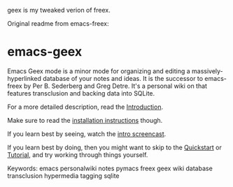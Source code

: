 geex is my tweaked verion of freex.

Original readme from emacs-freex:

emacs-geex
===========

Emacs Geex mode is a minor mode for organizing and editing a
massively-hyperlinked database of your notes and ideas. It is the successor to
emacs-freex by Per B. Sederberg and Greg Detre. It's a personal wiki on
that features transclusion and backing data into SQLite.

For a more detailed description, read the
[Introduction](https://github.com/gregdetre/emacs-freex/wiki/Introduction).

Make sure to read the
[installation instructions](https://github.com/gregdetre/emacs-freex/wiki/Installation)
though.

If you learn best by seeing, watch the
[intro screencast](http://www.youtube.com/watch?v=vGqaSzD-FTE).

If you learn best by doing, then you might want to skip to the
[Quickstart](https://github.com/gregdetre/emacs-geex/wiki/Quickstart)
or [Tutorial](https://github.com/gregdetre/emacs-geex/wiki/Tutorial),
and try working through things yourself.

Keywords: emacs personalwiki notes pymacs freex geex wiki database
transclusion hypermedia tagging sqlite
